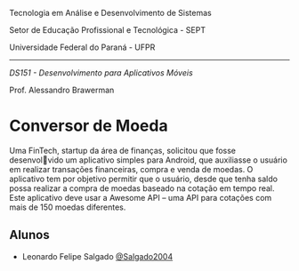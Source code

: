 Tecnologia em Análise e Desenvolvimento de Sistemas

Setor de Educação Profissional e Tecnológica - SEPT

Universidade Federal do Paraná - UFPR

---

*DS151 - Desenvolvimento para Aplicativos Móveis*

Prof. Alessandro Brawerman

# Conversor de Moeda
Uma FinTech, startup da área de finanças, solicitou que fosse desenvolvido um aplicativo simples para Android, que auxiliasse o usuário em
realizar transações financeiras, compra e venda de moedas.
O aplicativo tem por objetivo permitir que o usuário, desde que tenha
saldo possa realizar a compra de moedas baseado na cotação em tempo
real. Este aplicativo deve usar a Awesome API – uma API para cotações
com mais de 150 moedas diferentes.

## Alunos
- Leonardo Felipe Salgado [@Salgado2004](https://github.com/Salgado2004)
